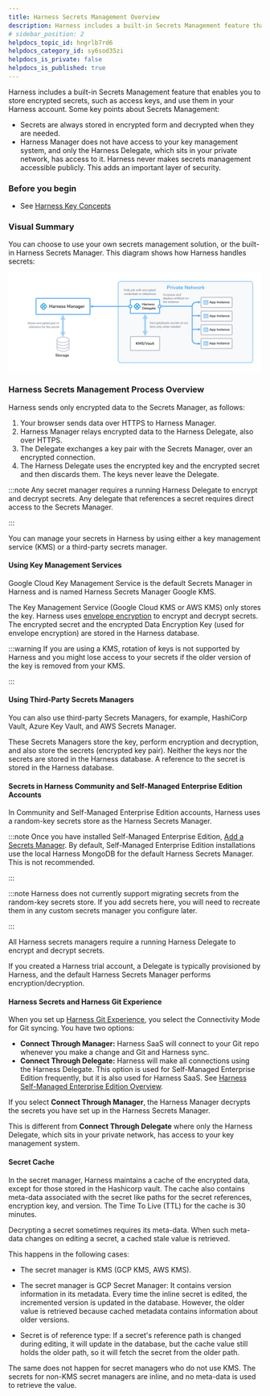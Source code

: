 ```yaml
---
title: Harness Secrets Management Overview
description: Harness includes a built-in Secrets Management feature that enables you to store encrypted secrets, such as access keys, and use them in your Harness account. Some key points about Secrets Management…
# sidebar_position: 2
helpdocs_topic_id: hngrlb7rd6
helpdocs_category_id: sy6sod35zi
helpdocs_is_private: false
helpdocs_is_published: true
---
```


Harness includes a built-in Secrets Management feature that enables you to store encrypted secrets, such as access keys, and use them in your Harness account. Some key points about Secrets Management:

* Secrets are always stored in encrypted form and decrypted when they are needed.
* Harness Manager does not have access to your key management system, and only the Harness Delegate, which sits in your private network, has access to it. Harness never makes secrets management accessible publicly. This adds an important layer of security.

### Before you begin

* See [Harness Key Concepts](../../getting-started/learn-harness-key-concepts.md)

### Visual Summary

You can choose to use your own secrets management solution, or the built-in Harness Secrets Manager. This diagram shows how Harness handles secrets:

![](./static/harness-secret-manager-overview-44.png)

### Harness Secrets Management Process Overview

Harness sends only encrypted data to the Secrets Manager, as follows: 

1. Your browser sends data over HTTPS to Harness Manager.
2. Harness Manager relays encrypted data to the Harness Delegate, also over HTTPS.
3. The Delegate exchanges a key pair with the Secrets Manager, over an encrypted connection.
4. The Harness Delegate uses the encrypted key and the encrypted secret and then discards them. The keys never leave the Delegate.


:::note
Any secret manager requires a running Harness Delegate to encrypt and decrypt secrets. Any delegate that references a secret requires direct access to the Secrets Manager.

:::

You can manage your secrets in Harness by using either a key management service (KMS) or a third-party secrets manager.

#### Using Key Management Services

Google Cloud Key Management Service is the default Secrets Manager in Harness and is named Harness Secrets Manager Google KMS.

The Key Management Service (Google Cloud KMS or AWS KMS) only stores the key. Harness uses [envelope encryption](https://cloud.google.com/kms/docs/envelope-encryption) to encrypt and decrypt secrets. The encrypted secret and the encrypted Data Encryption Key (used for envelope encryption) are stored in the Harness database. 


:::warning
If you are using a KMS, rotation of keys is not supported by Harness and you might lose access to your secrets if the older version of the key is removed from your KMS.

:::

#### Using Third-Party Secrets Managers

You can also use third-party Secrets Managers, for example, HashiCorp Vault, Azure Key Vault, and AWS Secrets Manager.

These Secrets Managers store the key, perform encryption and decryption, and also store the secrets (encrypted key pair). Neither the keys nor the secrets are stored in the Harness database. A reference to the secret is stored in the Harness database.

#### Secrets in Harness Community and Self-Managed Enterprise Edition Accounts

In Community and Self-Managed Enterprise Edition accounts, Harness uses a random-key secrets store as the Harness Secrets Manager.


:::note
Once you have installed Self-Managed Enterprise Edition, [Add a Secrets Manager](./5-add-secrets-manager.md). By default, Self-Managed Enterprise Edition installations use the local Harness MongoDB for the default Harness Secrets Manager. This is not recommended.

:::


:::note
Harness does not currently support migrating secrets from the random-key secrets store. If you add secrets here, you will need to recreate them in any custom secrets manager you configure later.

:::

All Harness secrets managers require a running Harness Delegate to encrypt and decrypt secrets.

If you created a Harness trial account, a Delegate is typically provisioned by Harness, and the default Harness Secrets Manager performs encryption/decryption.

#### Harness Secrets and Harness Git Experience

When you set up [Harness Git Experience](../10_Git-Experience/git-experience-overview.md), you select the Connectivity Mode for Git syncing. You have two options:

* **Connect Through Manager:** Harness SaaS will connect to your Git repo whenever you make a change and Git and Harness sync.
* **Connect Through Delegate:** Harness will make all connections using the Harness Delegate. This option is used for Self-Managed Enterprise Edition frequently, but it is also used for Harness SaaS. See [Harness Self-Managed Enterprise Edition Overview](../../self-managed-enterprise-edition/introduction/harness-self-managed-enterprise-edition-overview.md).

If you select **Connect Through Manager**, the Harness Manager decrypts the secrets you have set up in the Harness Secrets Manager.

This is different from **Connect Through Delegate** where only the Harness Delegate, which sits in your private network, has access to your key management system.

#### Secret Cache

In the secret manager, Harness maintains a cache of the encrypted data, except for those stored in the Hashicorp vault. The cache also contains meta-data associated with the secret like paths for the secret references, encryption key, and version. The Time To Live (TTL) for the cache is 30 minutes.

Decrypting a secret sometimes requires its meta-data. When such meta-data changes on editing a secret, a cached stale value is retrieved.

This happens in the following cases:

- The secret manager is KMS (GCP KMS, AWS KMS).

- The secret manager is GCP Secret Manager: It contains version information in its metadata. Every time the inline secret is edited, the incremented version is updated in the database. However, the older value is retrieved because cached metadata contains information about older versions.

- Secret is of reference type: If a secret's reference path is changed during editing, it will update in the database, but the cache value still holds the older path, so it will fetch the secret from the older path.

The same does not happen for secret managers who do not use KMS. The secrets for non-KMS secret managers are inline, and no meta-data is used to retrieve the value. 



